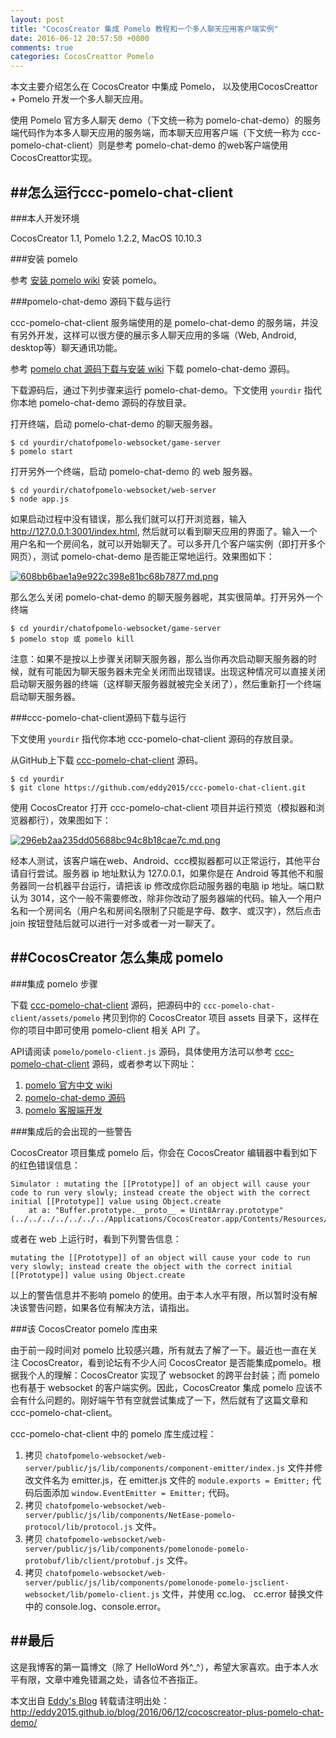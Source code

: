 ```yaml
---
layout: post
title: "CocosCreator 集成 Pomelo 教程和一个多人聊天应用客户端实例"
date: 2016-06-12 20:57:50 +0800
comments: true
categories: CocosCreattor Pomelo
---
```

本文主要介绍怎么在 CocosCreator 中集成 Pomelo， 以及使用CocosCreattor + Pomelo 开发一个多人聊天应用。<!--more-->

使用 Pomelo 官方多人聊天 demo（下文统一称为 pomelo-chat-demo）的服务端代码作为本多人聊天应用的服务端，而本聊天应用客户端（下文统一称为 ccc-pomelo-chat-client）则是参考 pomelo-chat-demo 的web客户端使用CocosCreattor实现。

##怎么运行ccc-pomelo-chat-client
---

###本人开发环境

CocosCreator 1.1, Pomelo 1.2.2, MacOS 10.10.3

###安装 pomelo

参考 [安装 pomelo wiki](https://github.com/NetEase/pomelo/wiki/%E5%AE%89%E8%A3%85pomelo) 安装 pomelo。

###pomelo-chat-demo 源码下载与运行

ccc-pomelo-chat-client 服务端使用的是 pomelo-chat-demo 的服务端，并没有另外开发，这样可以很方便的展示多人聊天应用的多端（Web, Android, desktop等）聊天通讯功能。

参考 [pomelo chat 源码下载与安装 wiki](https://github.com/NetEase/pomelo/wiki/chat%E6%BA%90%E7%A0%81%E4%B8%8B%E8%BD%BD%E4%B8%8E%E5%AE%89%E8%A3%85) 下载 pomelo-chat-demo 源码。

下载源码后，通过下列步骤来运行 pomelo-chat-demo。下文使用 `yourdir` 指代你本地 pomelo-chat-demo 源码的存放目录。

打开终端，启动 pomelo-chat-demo 的聊天服务器。

	$ cd yourdir/chatofpomelo-websocket/game-server 
	$ pomelo start

打开另外一个终端，启动 pomelo-chat-demo 的 web 服务器。

	$ cd yourdir/chatofpomelo-websocket/web-server
	$ node app.js

如果启动过程中没有错误，那么我们就可以打开浏览器，输入 http://127.0.0.1:3001/index.html, 然后就可以看到聊天应用的界面了。输入一个用户名和一个房间名，就可以开始聊天了。可以多开几个客户端实例（即打开多个网页），测试 pomelo-chat-demo 是否能正常地运行。效果图如下：

[![608bb6bae1a9e922c398e81bc68b7877.md.png](http://moefq.com/images/2016/06/14/608bb6bae1a9e922c398e81bc68b7877.md.png)](http://moefq.com/image/LBSlC)

那么怎么关闭 pomelo-chat-demo 的聊天服务器呢，其实很简单。打开另外一个终端

	$ cd yourdir/chatofpomelo-websocket/game-server 
	$ pomelo stop 或 pomelo kill

注意：如果不是按以上步骤关闭聊天服务器，那么当你再次启动聊天服务器的时候，就有可能因为聊天服务器未完全关闭而出现错误。出现这种情况可以直接关闭启动聊天服务器的终端（这样聊天服务器就被完全关闭了），然后重新打一个终端启动聊天服务器。

###ccc-pomelo-chat-client源码下载与运行

下文使用 `yourdir` 指代你本地 ccc-pomelo-chat-client 源码的存放目录。

从GitHub上下载 [ccc-pomelo-chat-client](https://github.com/eddy2015/ccc-pomelo-chat-client) 源码。

	$ cd yourdir
	$ git clone https://github.com/eddy2015/ccc-pomelo-chat-client.git

使用 CocosCreator 打开 ccc-pomelo-chat-client 项目并运行预览（模拟器和浏览器都行），效果图如下：

[![296eb2aa235dd05688bc94c8b18cae7c.md.png](http://moefq.com/images/2016/06/14/296eb2aa235dd05688bc94c8b18cae7c.md.png)](http://moefq.com/image/LB4J9)

经本人测试，该客户端在web、Android、ccc模拟器都可以正常运行，其他平台请自行尝试。服务器 ip 地址默认为 127.0.0.1，如果你是在 Android 等其他不和服务器同一台机器平台运行，请把该 ip 修改成你启动服务器的电脑 ip 地址。端口默认为 3014，这个一般不需要修改，除非你改动了服务器端的代码。输入一个用户名和一个房间名（用户名和房间名限制了只能是字母、数字、或汉字），然后点击 join 按钮登陆后就可以进行一对多或者一对一聊天了。

##CocosCreator 怎么集成 pomelo
---

###集成 pomelo 步骤

下载 [ccc-pomelo-chat-client](https://github.com/eddy2015/ccc-pomelo-chat-client) 源码，把源码中的 `ccc-pomelo-chat-client/assets/pomelo` 拷贝到你的 CocosCreator 项目 assets 目录下，这样在你的项目中即可使用 pomelo-client 相关 API 了。

API请阅读 `pomelo/pomelo-client.js` 源码，具体使用方法可以参考 [ccc-pomelo-chat-client](https://github.com/eddy2015/ccc-pomelo-chat-client) 源码，或者参考以下网址：

1. [pomelo 官方中文 wiki](https://github.com/NetEase/pomelo/wiki/Home-in-Chinese)
2. [pomelo-chat-demo 源码](https://github.com/NetEase/pomelo/wiki/chat%E6%BA%90%E7%A0%81%E4%B8%8B%E8%BD%BD%E4%B8%8E%E5%AE%89%E8%A3%85)
3. [pomelo 客服端开发](https://github.com/NetEase/pomelo/wiki/pomelo%E5%AE%A2%E6%88%B7%E7%AB%AF%E5%BC%80%E5%8F%91#web%E7%AB%AFapi%E7%AE%80%E4%BB%8B)

###集成后的会出现的一些警告

CocosCreator 项目集成 pomelo 后，你会在 CocosCreator 编辑器中看到如下的红色错误信息：

```
Simulator : mutating the [[Prototype]] of an object will cause your code to run very slowly; instead create the object with the correct initial [[Prototype]] value using Object.create
    at a: "Buffer.prototype.__proto__ = Uint8Array.prototype" (../../../../../../../Applications/CocosCreator.app/Contents/Resources/app.asar/node_modules/buffer/index.js:153)
```
或者在 web 上运行时，看到下列警告信息：

```
mutating the [[Prototype]] of an object will cause your code to run very slowly; instead create the object with the correct initial [[Prototype]] value using Object.create
```
以上的警告信息并不影响 pomelo 的使用。由于本人水平有限，所以暂时没有解决该警告问题，如果各位有解决方法，请指出。

###该 CocosCreator pomelo 库由来

由于前一段时间对 pomelo 比较感兴趣，所有就去了解了一下。最近也一直在关注 CocosCreator，看到论坛有不少人问 CocosCreator 是否能集成pomelo。根据我个人的理解：CocosCreator 实现了 websocket 的跨平台封装；而 pomelo 也有基于 websocket 的客户端实例。因此，CocosCreator 集成 pomelo 应该不会有什么问题的。刚好端午节有空就尝试集成了一下，然后就有了这篇文章和 ccc-pomelo-chat-client。

ccc-pomelo-chat-client 中的 pomelo 库生成过程：

1. 拷贝 `chatofpomelo-websocket/web-server/public/js/lib/components/component-emitter/index.js` 文件并修改文件名为 emitter.js，在 emitter.js 文件的 `module.exports = Emitter;` 代码后面添加 `window.EventEmitter = Emitter;` 代码。
2. 拷贝 `chatofpomelo-websocket/web-server/public/js/lib/components/NetEase-pomelo-protocol/lib/protocol.js` 文件。
3. 拷贝 `chatofpomelo-websocket/web-server/public/js/lib/components/pomelonode-pomelo-protobuf/lib/client/protobuf.js` 文件。
4. 拷贝 `chatofpomelo-websocket/web-server/public/js/lib/components/pomelonode-pomelo-jsclient-websocket/lib/pomelo-client.js` 文件，并使用 cc.log、 cc.error 替换文件中的 console.log、console.error。

##最后
---
这是我博客的第一篇博文（除了 HelloWord 外^_^），希望大家喜欢。由于本人水平有限，文章中难免错漏之处，请各位不吝指正。

本文出自 [Eddy's Blog](http://eddy2015.github.io/) 转载请注明出处：http://eddy2015.github.io/blog/2016/06/12/cocoscreator-plus-pomelo-chat-demo/

